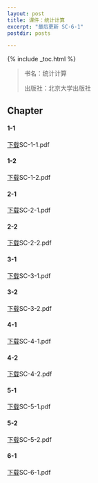 ```yaml
---
layout: post
title: 课件：统计计算
excerpt: "最后更新 SC-6-1"
postdir: posts

---
```


{% include _toc.html %}

> 书名：统计计算
> 
> 出版社：北京大学出版社

## Chapter

#### 1-1

[下载](http://mathsatscu.101010.io/downloads2/统计计算/SC-1-1.pdf)SC-1-1.pdf

#### 1-2

[下载](http://mathsatscu.101010.io/downloads2/统计计算/SC-1-2.pdf)SC-1-2.pdf

#### 2-1

[下载](http://mathsatscu.101010.io/downloads2/统计计算/SC-2-1.pdf)SC-2-1.pdf
  
#### 2-2

[下载](http://mathsatscu.101010.io/downloads2/统计计算/SC-2-2.pdf)SC-2-2.pdf

#### 3-1

[下载](http://mathsatscu.101010.io/downloads2/统计计算/SC-3-1.pdf)SC-3-1.pdf

#### 3-2

[下载](http://mathsatscu.101010.io/downloads2/统计计算/SC-3-2.pdf)SC-3-2.pdf

#### 4-1

[下载](http://mathsatscu.101010.io/downloads2/统计计算/SC-4-1.pdf)SC-4-1.pdf

#### 4-2

[下载](http://mathsatscu.101010.io/downloads2/统计计算/SC-4-2.pdf)SC-4-2.pdf

#### 5-1

[下载](http://mathsatscu.101010.io/downloads2/统计计算/SC-5-1.pdf)SC-5-1.pdf

#### 5-2

[下载](http://mathsatscu.101010.io/downloads2/统计计算/SC-5-2.pdf)SC-5-2.pdf  

#### 6-1

[下载](http://mathsatscu.101010.io/downloads2/统计计算/SC-6-1.pdf)SC-6-1.pdf